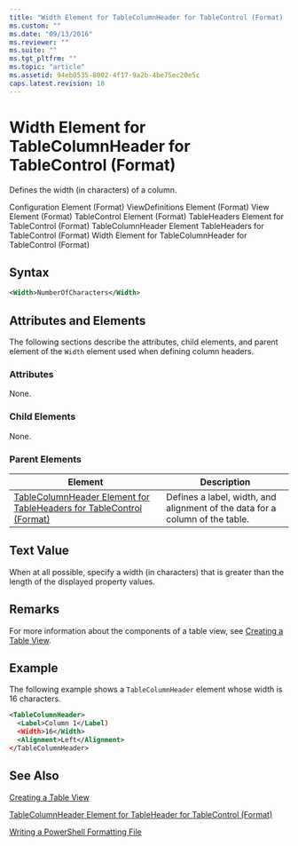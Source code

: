 ```yaml
---
title: "Width Element for TableColumnHeader for TableControl (Format) | Microsoft Docs"
ms.custom: ""
ms.date: "09/13/2016"
ms.reviewer: ""
ms.suite: ""
ms.tgt_pltfrm: ""
ms.topic: "article"
ms.assetid: 94eb0535-8002-4f17-9a2b-4be75ec20e5c
caps.latest.revision: 18
---
```

# Width Element for TableColumnHeader for TableControl (Format)

Defines the width (in characters) of a column.

Configuration Element (Format)
ViewDefinitions Element (Format)
View Element (Format)
TableControl Element (Format)
TableHeaders Element for TableControl (Format)
TableColumnHeader Element TableHeaders for TableControl (Format)
Width Element for TableColumnHeader for TableControl (Format)

## Syntax

```xml
<Width>NumberOfCharacters</Width>
```

## Attributes and Elements

The following sections describe the attributes, child elements, and parent element of the `Width` element used when defining column headers.

### Attributes

None.

### Child Elements

None.

### Parent Elements

|Element|Description|
|-------------|-----------------|
|[TableColumnHeader Element for TableHeaders for TableControl (Format)](./tablecolumnheader-element-format.md)|Defines a label, width, and alignment of the data for a column of the table.|

## Text Value

When at all possible, specify a width (in characters) that is greater than the length of the displayed property values.

## Remarks

For more information about the components of a table view, see [Creating a Table View](./creating-a-table-view.md).

## Example

The following example shows a `TableColumnHeader` element whose width is 16 characters.

```xml
<TableColumnHeader>
  <Label>Column 1</Label)
  <Width>16</Width>
  <Alignment>Left</Alignment>
</TableColumnHeader>
```

## See Also

[Creating a Table View](./creating-a-table-view.md)

[TableColumnHeader Element for TableHeader for TableControl (Format)](./tablecolumnheader-element-format.md)

[Writing a PowerShell Formatting File](./writing-a-powershell-formatting-file.md)

